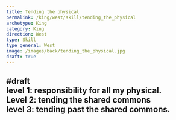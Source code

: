 ```yaml
---
title: Tending the physical
permalink: /king/west/skill/tending_the_physical
archetype: King
category: King
direction: West
type: Skill
type_general: West
image: /images/back/tending_the_physical.jpg
draft: true
---
```

#draft   
level 1: responsibility for all my physical.   
Level 2: tending the shared commons   
level 3: tending past the shared commons. 
---
